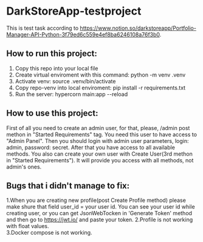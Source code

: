 # DarkStoreApp-testproject
This is test task according to https://www.notion.so/darkstoreapp/Portfolio-Manager-API-Python-3f79ed6c559e4ef8ba6246108a76f3b0.
## How to run this project:
1. Copy this repo into your local file
2. Create virtual enviroment with this command: python -m venv .venv
3. Activate venv: source .venv/bin/activate
4. Copy repo-venv into local enviroment: pip install -r requirements.txt
5. Run the server: hypercorn main:app --reload
## How to use this project:
First of all you need to create an admin user, for that, please, /admin post methon in "Started Requirements" tag. You need this user to have access to "Admin Panel".
Then you should login with admin user parameters, login: admin, password: secret. After that you have access to all available methods.
You also can create your own user with Create User(3rd methon in "Started Requirements"). It will provide you access with all methods, not admin's ones.
## Bugs that i didn't manage to fix:
1.When you are creating new profile(post Create Profile method) please make shure that field user_id = your user id. You can see your user id while creating user,
or you can get JsonWebTocken in 'Generate Token' method and then go to https://jwt.io/ and paste your token.
2.Profile is not working with float values.  
3.Docker compose is not working.
